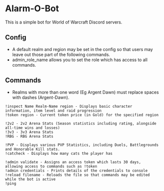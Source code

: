 # Alarm-O-Bot

This is a simple bot for World of Warcraft Discord servers.

## Config

- A default realm and region may be set in the config so that users may leave out those part of the following commands.
- admin_role_name allows you to set the role which has access to all commands.

## Commands

- Realms with more than one word (Eg Argent Dawn) must replace spaces with dashes (Argent-Dawn).

```
!inspect Name Realm-Name region - Displays basic character information, item level and raid progression
!token region - Current token price (in Gold) for the specified region

!2v2 - 2v2 Arena Stats (Season statistics including rating, alongside all-time wins and losses)
!3v3 - 3v3 Arena Stats
!RBG - RBG Arena Stats

!PVP - Displays various PVP Statistics, including Duels, Battlegrounds and Honorable Kill stats.
!catcheck - Displays how many cats the player has

!admin validate - Assigns an access token which lasts 30 days, allowing access to commands such as !token
!admin credentials - Prints details of the credentials to console
!reload filename - Reloads the file so that commands may be edited while the bot is active
!ping
```